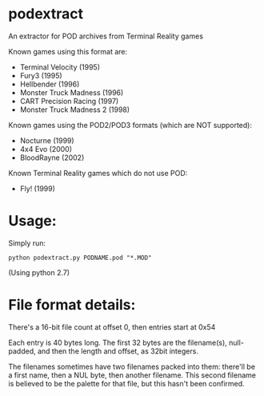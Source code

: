 # podextract
 An extractor for POD archives from Terminal Reality games
 
 Known games using this format are:

 * Terminal Velocity (1995)
 * Fury3 (1995)
 * Hellbender (1996)
 * Monster Truck Madness (1996)
 * CART Precision Racing (1997)
 * Monster Truck Madness 2 (1998)

Known games using the POD2/POD3 formats (which are NOT supported):

 * Nocturne (1999)
 * 4x4 Evo (2000)
 * BloodRayne (2002)

Known Terminal Reality games which do not use POD:

 * Fly! (1999)

# Usage: 

Simply run:

``` python podextract.py PODNAME.pod "*.MOD" ```

(Using python 2.7)

# File format details:
There's a 16-bit file count at offset 0, then entries start at 0x54

Each entry is 40 bytes long. The first 32 bytes are the filename(s), null-padded, and then the length and offset, as 32bit integers. 

The filenames sometimes have two filenames packed into them: there'll be a first name, then a NUL byte, then another filename. This second filename is believed to be the palette for that file, but this hasn't been confirmed. 

